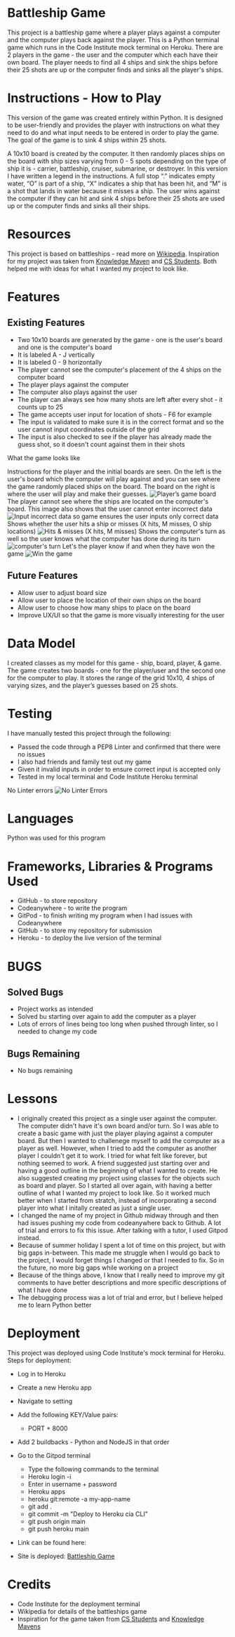 # Battleship Game

This project is a battleship game where a player plays against a computer and the computer plays back against the player.
This is a Python terminal game which runs in the Code Institute mock terminal on Heroku.
There are 2 players in the game - the user and the computer which each have their own board.
The player needs to find all 4 ships and sink the ships before their 25 shots are up or the computer finds and sinks all the player's ships.

# Instructions - How to Play

This version of the game was created entirely within Python. It is designed to be user-friendly and provides the player with instructions on what they need to do and what input needs to be entered in order to play the game. The goal of the game is to sink 4 ships within 25 shots.

A 10x10 board is created by the computer. It then randomly places ships on the board with ship sizes varying from 0 - 5 spots depending on the type of ship it is - carrier, battleship, cruiser, submarine, or destroyer. In this version I have written a legend in the instructions. A full stop “.” indicates empty water, “O” is part of a ship, “X” indicates a ship that has been hit, and “M” is a shot that lands in water because it misses a ship. The user wins against the computer if they can hit and sink 4 ships before their 25 shots are used up or the computer finds and sinks all their ships.

# Resources

This project is based on battleships - read more on [Wikipedia](https://en.wikipedia.org/wiki/Battleship_(game)).
Inspiration for my project was taken from [Knowledge Maven](https://www.youtube.com/watch?v=tF1WRCrd_HQ) and [CS Students](https://www.youtube.com/watch?v=MgJBgnsDcF0). Both helped me with ideas for what I wanted my project to look like. 

# Features

## Existing Features

* Two 10x10 boards are generated by the game - one is the user's board and one is the computer's board
* It is labeled A - J vertically
* It is labeled 0 - 9 horizontally
* The player cannot see the computer's placement of the 4 ships on the computer board
* The player plays against the computer
* The computer also plays against the user
* The player can always see how many shots are left after every shot - it counts up to 25
* The game accepts user input for location of shots - F6 for example
* The input is validated to make sure it is in the correct format and so the user cannot input coordinates outside of the grid
* The input is also checked to see if the player has already made the guess shot, so it doesn't count against them in their shots


What the game looks like

Instructions for the player and the initial boards are seen. On the left is the user's board which the computer will play against and you can see where the game randomly placed ships on the board. The board on the right is where the user will play and make their guesses.
![Player’s game board](assets/images/instructions.png)
The player cannot see where the ships are located on the computer's board.
This image also shows that the user cannot enter incorrect data
![Input incorrect data so game ensures the user inputs only correct data](assets/images/incorrectdata.png)
Shows whether the user hits a ship or misses (X hits, M misses, O ship locations)
![Hits & misses (X hits, M misses)](assets/images/hitsandmisses.png)
Shows the computer's turn as well so the user knows what the computer has done during its turn
![computer's turn](assets/images/computerturn.png)
Let's the player know if and when they have won the game
![Win the game](assets/images/gameover.png)

## Future Features

* Allow user to adjust board size 
* Allow user to place the location of their own ships on the board
* Allow user to choose how many ships to place on the board
* Improve UX/UI so that the game is more visually interesting for the user

# Data Model

I created classes as my model for this game - ship, board, player, & game. The game creates two boards - one for the player/user and the second one for the computer to play.
 It stores the range of the grid 10x10, 4 ships of varying sizes, and the player’s guesses based on 25 shots. 

# Testing

I have manually tested this project through the following:

* Passed the code through a PEP8 Linter and confirmed that there were no issues
* I also had friends and family test out my game
* Given it invalid inputs in order to ensure correct input is accepted only
* Tested in my local terminal and Code Institute Heroku terminal

No Linter errors
![No Linter Errors](assets/images/linter.png)

# Languages
Python was used for this program

# Frameworks, Libraries & Programs Used
* GitHub - to store repository
* Codeanywhere - to write the program
* GitPod - to finish writing my program when I had issues with Codeanywhere
* GitHub - to store my repository for submission
* Heroku - to deploy the live version of the terminal

# BUGS

## Solved Bugs

* Project works as intended
* Solved bu starting over again to add the computer as a player
* Lots of errors of lines being too long when pushed through linter, so I needed to change my code

## Bugs Remaining

* No bugs remaining

# Lessons

* I originally created this project as a single user against the computer. The computer didn't have it's own board and/or turn. So I was able to create a basic game with just the player playing against a computer board. But then I wanted to challenege myself to add the computer as a player as well. However, when I tried to add the computer as another player I couldn't get it to work. I tried for what felt like forever, but nothing seemed to work. A friend suggested just starting over  and having a good outline in the beginning of what I wanted to create. He also suggested creating my project using classes for the objects such as board and player. So I started all over again, with having a better outline of what I wanted my project to look like. So it worked much better when I started from stratch, instead of incorporating a second player into what I initally created as just a single user.
* I changed the name of my project in Github midway through and then had issues pushing my code from codeanywhere back to Github. A lot of trial and errors to fix this issue. After talking with a tutor, I used Gitpod instead.
* Because of summer holiday I spent a lot of time on this project, but with big gaps in-between. This made me struggle when I would go back to the project, I would forget things I changed or that I needed to fix. So in the future, no more big gaps while working on a project
* Because of the things above, I know that I really need to improve my git comments to have better descriptions and more specific descriptions of what I have done
* The debugging process was a lot of trial and error, but I believe helped me to learn Python better

# Deployment

This project was deployed using Code Institute's mock terminal for Heroku.
Steps for deployment:
* Log in to Heroku
* Create a new Heroku app
* Navigate to setting
* Add the following KEY/Value pairs:
    * PORT + 8000
* Add 2 buildbacks - Python and NodeJS in that order
* Go to the Gitpod terminal
    * Type the following commands to the terminal
    * Heroku login -i
    * Enter in username + password
    * Heroku apps
    * heroku git:remote -a my-app-name
    * git add .
    * git commit -m "Deploy to Heroku cia CLI"
    * git push origin main
    * git push heroku main

* Link can be found here: 
* Site is deployed: [Battleship Game](https://project-three-battleship-42bd9eb292ca.herokuapp.com/)

# Credits

* Code Institute for the deployment terminal
* Wikipedia for details of the battleships game
* Inspiration for the game taken from  [CS Students](https://www.youtube.com/watch?v=MgJBgnsDcF0) and [Knowledge Mavens](https://www.youtube.com/watch?v=tF1WRCrd_HQ)




